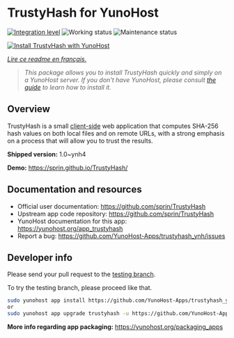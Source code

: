 <!--
N.B.: This README was automatically generated by https://github.com/YunoHost/apps/tree/master/tools/README-generator
It shall NOT be edited by hand.
-->

# TrustyHash for YunoHost

[![Integration level](https://dash.yunohost.org/integration/trustyhash.svg)](https://dash.yunohost.org/appci/app/trustyhash) ![Working status](https://ci-apps.yunohost.org/ci/badges/trustyhash.status.svg) ![Maintenance status](https://ci-apps.yunohost.org/ci/badges/trustyhash.maintain.svg)

[![Install TrustyHash with YunoHost](https://install-app.yunohost.org/install-with-yunohost.svg)](https://install-app.yunohost.org/?app=trustyhash)

*[Lire ce readme en français.](./README_fr.md)*

> *This package allows you to install TrustyHash quickly and simply on a YunoHost server.
If you don't have YunoHost, please consult [the guide](https://yunohost.org/#/install) to learn how to install it.*

## Overview

TrustyHash is a small [client-side](https://unhosted.org/) web application that
computes SHA-256 hash values on both local files and on remote URLs, with a
strong emphasis on a process that will allow you to trust the results.


**Shipped version:** 1.0~ynh4

**Demo:** https://sprin.github.io/TrustyHash/
## Documentation and resources

* Official user documentation: <https://github.com/sprin/TrustyHash>
* Upstream app code repository: <https://github.com/sprin/TrustyHash>
* YunoHost documentation for this app: <https://yunohost.org/app_trustyhash>
* Report a bug: <https://github.com/YunoHost-Apps/trustyhash_ynh/issues>

## Developer info

Please send your pull request to the [testing branch](https://github.com/YunoHost-Apps/trustyhash_ynh/tree/testing).

To try the testing branch, please proceed like that.

``` bash
sudo yunohost app install https://github.com/YunoHost-Apps/trustyhash_ynh/tree/testing --debug
or
sudo yunohost app upgrade trustyhash -u https://github.com/YunoHost-Apps/trustyhash_ynh/tree/testing --debug
```

**More info regarding app packaging:** <https://yunohost.org/packaging_apps>
